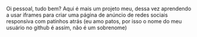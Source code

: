 Oi pessoal, tudo bem?
Aqui é mais um projeto meu, dessa vez aprendendo a usar iframes para criar uma página de anúncio de redes sociais responsiva com patinhos atrás (eu amo patos, por isso o nome do meu usuário no github é assim, não é um sobrenome) 